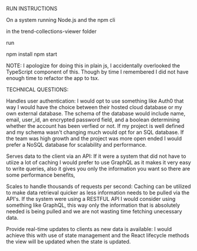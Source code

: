 RUN INSTRUCTIONS

On a system running Node.js and the npm cli

in the trend-collections-viewer folder

run

npm install
npm start

NOTE: I apologize for doing this in plain js, I accidentally overlooked the TypeScript component of this. Though by time I remembered I did not have enough time to refactor the app to tsx.

TECHNICAL QUESTIONS:

Handles user authentication: I would opt to use something like Auth0 that way I would have the choice between their hosted cloud database or my own external database. The schema of the database would include name, email, user_id, an encrypted password field, and a boolean determining whether the account has been verfied or not. If my project is well defined and my schema wasn't changing much would opt for an SQL database. If the team was high growth and the project was more open ended I would prefer a NoSQL database for scalability and performance.

Serves data to the client via an API: If it were a system that did not have to utiize a lot of caching I would prefer to use GraphQL as it makes it very easy to write queries, also it gives you only the information you want so there are some performance benefits,

Scales to handle thousands of requests per second: Caching can be utilized to make data retrieval quicker as less information needs to be pulled via the API's. If the system were using a RESTFUL API I would consider using something like GraphQL, this way only the information that is absolutely needed is being pulled and we are not wasting time fetching unecessary data.

Provide real-time updates to clients as new data is available: I would achieve this with use of state management and the React lifecycle methods the view will be updated when the state is updated.